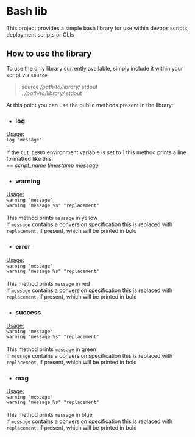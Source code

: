 # Bash lib

This project provides a simple bash library for use within devops scripts, deployment scripts or CLIs


## How to use the library

To use the only library currently available, simply include it within your script via `source`

> source */path/to/library/* stdout<br>
> . */path/to/library/* stdout

At this point you can use the public methods present in the library:

- ### log

<u>Usage:</u><br>
`log "message"`<br>
<br>
If the `CLI_DEBUG` environment variable is set to 1 this method prints a line formatted like this:<br>
== *script_name* *timestamp* *message*

- ### warning

<u>Usage:</u><br>
`warning "message"`<br>
`warning "message %s" "replacement"`<br>
<br>
This method prints `message` in yellow<br>
If `message` contains a conversion specification this is replaced with `replacement`, if present, which will be printed in bold

- ### error

<u>Usage:</u><br>
`warning "message"`<br>
`warning "message %s" "replacement"`<br>
<br>
This method prints `message` in red<br>
If `message` contains a conversion specification this is replaced with `replacement`, if present, which will be printed in bold


- ### success

<u>Usage:</u><br>
`warning "message"`<br>
`warning "message %s" "replacement"`<br>
<br>
This method prints `message` in green<br>
If `message` contains a conversion specification this is replaced with `replacement`, if present, which will be printed in bold


- ### msg

<u>Usage:</u><br>
`warning "message"`<br>
`warning "message %s" "replacement"`<br>
<br>
This method prints `message` in blue<br>
If `message` contains a conversion specification this is replaced with `replacement`, if present, which will be printed in bold

